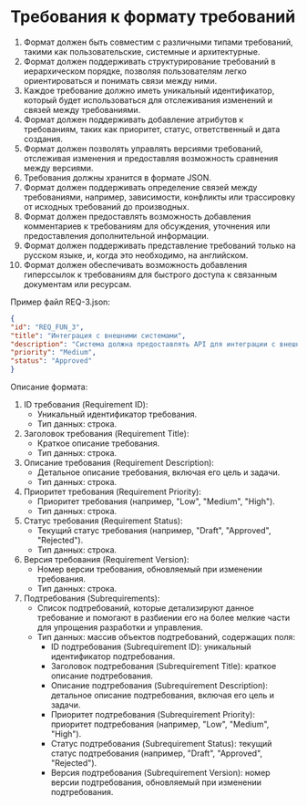 # Требования к формату требований

1. Формат должен быть совместим с различными типами требований, такими как пользовательские, системные и архитектурные.
2. Формат должен поддерживать структурирование требований в иерархическом порядке, позволяя пользователям легко ориентироваться и понимать связи между ними.
3. Каждое требование должно иметь уникальный идентификатор, который будет использоваться для отслеживания изменений и связей между требованиями.
4. Формат должен поддерживать добавление атрибутов к требованиям, таких как приоритет, статус, ответственный и дата создания.
5. Формат должен позволять управлять версиями требований, отслеживая изменения и предоставляя возможность сравнения между версиями.
6. Требования должны хранится в формате JSON.
7. Формат должен поддерживать определение связей между требованиями, например, зависимости, конфликты или трассировку от исходных требований до производных.
8. Формат должен предоставлять возможность добавления комментариев к требованиям для обсуждения, уточнения или предоставления дополнительной информации.
9. Формат должен поддерживать представление требований только на русском языке, и, когда это необходимо, на английском.
10. Формат должен обеспечивать возможность добавления гиперссылок к требованиям для быстрого доступа к связанным документам или ресурсам.

Пример файл REQ-3.json:

```json
{
"id": "REQ_FUN_3",
"title": "Интеграция с внешними системами",
"description": "Система должна предоставлять API для интеграции с внешними системами управления задачами и контроля версий.",
"priority": "Medium",
"status": "Approved"
}
```

Описание формата:

1. ID требования (Requirement ID):
    - Уникальный идентификатор требования.
    - Тип данных: строка.
2. Заголовок требования (Requirement Title):
    - Краткое описание требования.
    - Тип данных: строка.
3. Описание требования (Requirement Description):
    - Детальное описание требования, включая его цель и задачи.
    - Тип данных: строка.
4. Приоритет требования (Requirement Priority):
    - Приоритет требования (например, "Low", "Medium", "High").
    - Тип данных: строка.
5. Статус требования (Requirement Status):
    - Текущий статус требования (например, "Draft", "Approved", "Rejected").
    - Тип данных: строка.
6. Версия требования (Requirement Version):
    - Номер версии требования, обновляемый при изменении требования.
    - Тип данных: строка.
7. Подтребования (Subrequirements):
    - Список подтребований, которые детализируют данное требование и помогают в разбиении его на более мелкие части для упрощения разработки и управления.
    - Тип данных: массив объектов подтребований, содержащих поля:
        - ID подтребования (Subrequirement ID): уникальный идентификатор подтребования.
        - Заголовок подтребования (Subrequirement Title): краткое описание подтребования.
        - Описание подтребования (Subrequirement Description): детальное описание подтребования, включая его цель и задачи.
        - Приоритет подтребования (Subrequirement Priority): приоритет подтребования (например, "Low", "Medium", "High").
        - Статус подтребования (Subrequirement Status): текущий статус подтребования (например, "Draft", "Approved", "Rejected").
        - Версия подтребования (Subrequirement Version): номер версии подтребования, обновляемый при изменении подтребования.